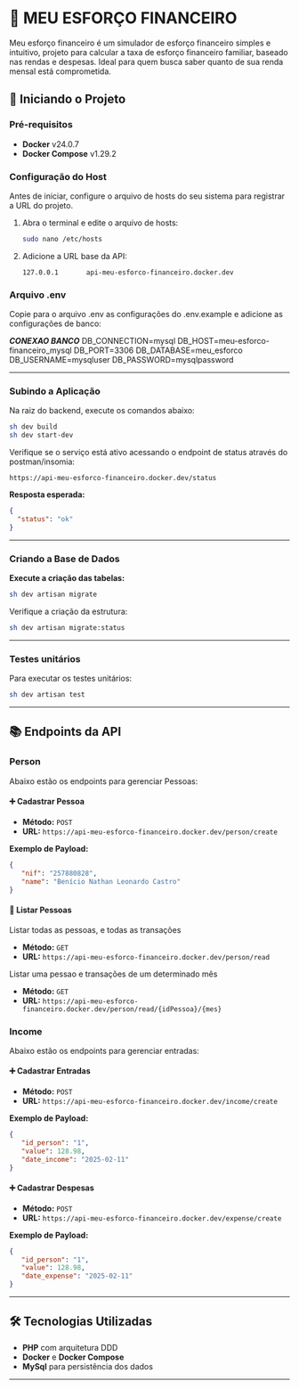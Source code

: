 # 📌 MEU ESFORÇO FINANCEIRO

Meu esforço financeiro é um simulador de esforço financeiro simples e intuitivo, projeto para calcular a taxa de esforço financeiro familiar, baseado nas rendas e despesas.
Ideal para quem busca saber quanto de sua renda mensal está comprometida.

## 🚀 Iniciando o Projeto

### Pré-requisitos
- **Docker** v24.0.7
- **Docker Compose** v1.29.2

### Configuração do Host
Antes de iniciar, configure o arquivo de hosts do seu sistema para registrar a URL do projeto.

1. Abra o terminal e edite o arquivo de hosts:

   ```bash
   sudo nano /etc/hosts
   ```

2. Adicione a URL base da API:

   ```
   127.0.0.1       api-meu-esforco-financeiro.docker.dev
   ```

### Arquivo .env
Copie para o arquivo .env as configurações do .env.example e
adicione as configurações de banco:


***CONEXAO BANCO***
DB_CONNECTION=mysql
DB_HOST=meu-esforco-financeiro_mysql
DB_PORT=3306
DB_DATABASE=meu_esforco
DB_USERNAME=mysqluser
DB_PASSWORD=mysqlpassword

---

### Subindo a Aplicação
Na raiz do backend, execute os comandos abaixo:

```bash
sh dev build
sh dev start-dev
```

Verifique se o serviço está ativo acessando o endpoint de status através do postman/insomia:

```
https://api-meu-esforco-financeiro.docker.dev/status
```

**Resposta esperada:**

```json
{
  "status": "ok"
}
```

---

### Criando a Base de Dados

**Execute a criação das tabelas:**

```bash
sh dev artisan migrate
```


Verifique a criação da estrutura:

```bash
sh dev artisan migrate:status
```

---

### Testes unitários

Para executar os testes unitários:
```bash
sh dev artisan test
```

---

## 📚 Endpoints da API

### Person
Abaixo estão os endpoints para gerenciar Pessoas:

#### ➕ Cadastrar Pessoa
- **Método:** `POST`
- **URL:** `https://api-meu-esforco-financeiro.docker.dev/person/create`

**Exemplo de Payload:**
```json
{
   "nif": "257880828",
   "name": "Benício Nathan Leonardo Castro"
}
```

#### 📖 Listar Pessoas

Listar todas as pessoas, e todas as transações
- **Método:** `GET`
- **URL:** `https://api-meu-esforco-financeiro.docker.dev/person/read`
  
Listar uma pessao e transações de um determinado mês
- **Método:** `GET`
- **URL:** `https://api-meu-esforco-financeiro.docker.dev/person/read/{idPessoa}/{mes}`


### Income
Abaixo estão os endpoints para gerenciar entradas:

#### ➕ Cadastrar Entradas
- **Método:** `POST`
- **URL:** `https://api-meu-esforco-financeiro.docker.dev/income/create`

**Exemplo de Payload:**
```json
{
   "id_person": "1",
   "value": 128.98,
   "date_income": "2025-02-11"
}
```

#### ➕ Cadastrar Despesas
- **Método:** `POST`
- **URL:** `https://api-meu-esforco-financeiro.docker.dev/expense/create`

**Exemplo de Payload:**
```json
{
   "id_person": "1",
   "value": 128.98,
   "date_expense": "2025-02-11"
}
```



---

## 🛠️ Tecnologias Utilizadas

- **PHP** com arquitetura DDD
- **Docker** e **Docker Compose**
- **MySql** para persistência dos dados

---